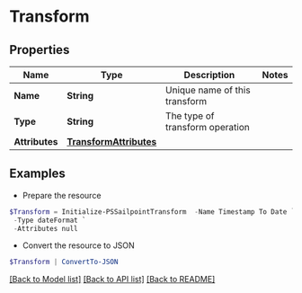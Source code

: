 # Transform
## Properties

Name | Type | Description | Notes
------------ | ------------- | ------------- | -------------
**Name** | **String** | Unique name of this transform | 
**Type** | **String** | The type of transform operation | 
**Attributes** | [**TransformAttributes**](TransformAttributes.md) |  | 

## Examples

- Prepare the resource
```powershell
$Transform = Initialize-PSSailpointTransform  -Name Timestamp To Date `
 -Type dateFormat `
 -Attributes null
```

- Convert the resource to JSON
```powershell
$Transform | ConvertTo-JSON
```

[[Back to Model list]](../README.md#documentation-for-models) [[Back to API list]](../README.md#documentation-for-api-endpoints) [[Back to README]](../README.md)

